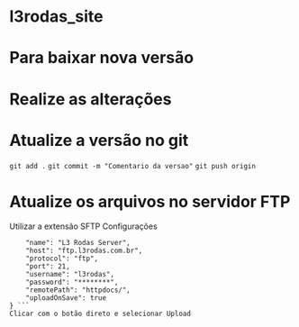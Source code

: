 # l3rodas_site

# Para baixar nova versão 

# Realize as alterações

# Atualize a versão no git
```git add .```
```git commit -m "Comentario da versao"```
```git push origin```

# Atualize os arquivos no servidor FTP
Utilizar a extensão SFTP
Configurações 
``` {
    "name": "L3 Rodas Server",
    "host": "ftp.l3rodas.com.br",
    "protocol": "ftp",
    "port": 21,
    "username": "l3rodas",
    "password": "********",
    "remotePath": "httpdocs/",
    "uploadOnSave": true
} ```
Clicar com o botão direto e selecionar Upload


